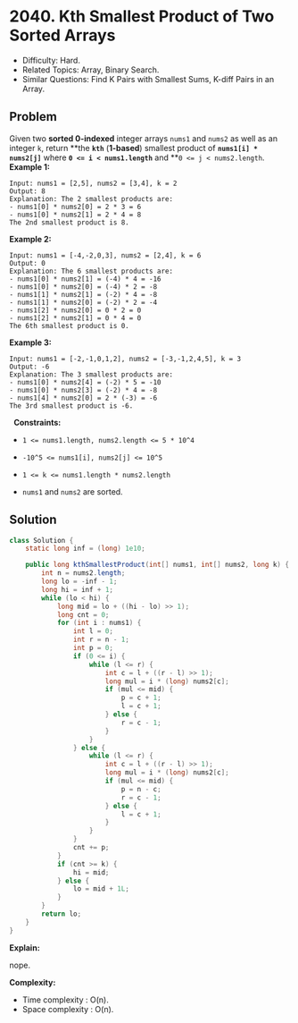 # 2040. Kth Smallest Product of Two Sorted Arrays

- Difficulty: Hard.
- Related Topics: Array, Binary Search.
- Similar Questions: Find K Pairs with Smallest Sums, K-diff Pairs in an Array.

## Problem

Given two **sorted 0-indexed** integer arrays ```nums1``` and ```nums2``` as well as an integer ```k```, return **the **```kth```** (**1-based**) smallest product of **```nums1[i] * nums2[j]```** where **```0 <= i < nums1.length```** and **```0 <= j < nums2.length```.
 
**Example 1:**

```
Input: nums1 = [2,5], nums2 = [3,4], k = 2
Output: 8
Explanation: The 2 smallest products are:
- nums1[0] * nums2[0] = 2 * 3 = 6
- nums1[0] * nums2[1] = 2 * 4 = 8
The 2nd smallest product is 8.
```

**Example 2:**

```
Input: nums1 = [-4,-2,0,3], nums2 = [2,4], k = 6
Output: 0
Explanation: The 6 smallest products are:
- nums1[0] * nums2[1] = (-4) * 4 = -16
- nums1[0] * nums2[0] = (-4) * 2 = -8
- nums1[1] * nums2[1] = (-2) * 4 = -8
- nums1[1] * nums2[0] = (-2) * 2 = -4
- nums1[2] * nums2[0] = 0 * 2 = 0
- nums1[2] * nums2[1] = 0 * 4 = 0
The 6th smallest product is 0.
```

**Example 3:**

```
Input: nums1 = [-2,-1,0,1,2], nums2 = [-3,-1,2,4,5], k = 3
Output: -6
Explanation: The 3 smallest products are:
- nums1[0] * nums2[4] = (-2) * 5 = -10
- nums1[0] * nums2[3] = (-2) * 4 = -8
- nums1[4] * nums2[0] = 2 * (-3) = -6
The 3rd smallest product is -6.
```

 
**Constraints:**


	
- ```1 <= nums1.length, nums2.length <= 5 * 10^4```
	
- ```-10^5 <= nums1[i], nums2[j] <= 10^5```
	
- ```1 <= k <= nums1.length * nums2.length```
	
- ```nums1``` and ```nums2``` are sorted.



## Solution

```java
class Solution {
    static long inf = (long) 1e10;

    public long kthSmallestProduct(int[] nums1, int[] nums2, long k) {
        int n = nums2.length;
        long lo = -inf - 1;
        long hi = inf + 1;
        while (lo < hi) {
            long mid = lo + ((hi - lo) >> 1);
            long cnt = 0;
            for (int i : nums1) {
                int l = 0;
                int r = n - 1;
                int p = 0;
                if (0 <= i) {
                    while (l <= r) {
                        int c = l + ((r - l) >> 1);
                        long mul = i * (long) nums2[c];
                        if (mul <= mid) {
                            p = c + 1;
                            l = c + 1;
                        } else {
                            r = c - 1;
                        }
                    }
                } else {
                    while (l <= r) {
                        int c = l + ((r - l) >> 1);
                        long mul = i * (long) nums2[c];
                        if (mul <= mid) {
                            p = n - c;
                            r = c - 1;
                        } else {
                            l = c + 1;
                        }
                    }
                }
                cnt += p;
            }
            if (cnt >= k) {
                hi = mid;
            } else {
                lo = mid + 1L;
            }
        }
        return lo;
    }
}
```

**Explain:**

nope.

**Complexity:**

* Time complexity : O(n).
* Space complexity : O(n).
